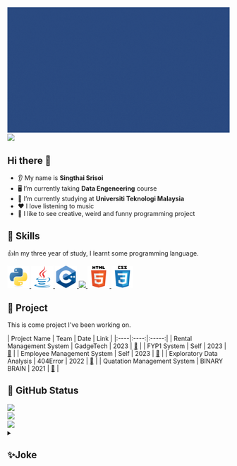 <img src="https://github.com/singthai-srisoi/singthai-srisoi/blob/main/Singthai%20Srisoi.gif">

<img src="https://img.shields.io/github/followers/singthai-srisoi?style=for-the-badge">

## Hi there 👋  
* 👂 My name is **Singthai Srisoi**  
* 🖥️ I’m currently taking **Data Engeneering** course
* 🌱 I’m currently studying at **Universiti Teknologi Malaysia**
* ❤️ I love listening to music 
* 🤖 I like to see creative, weird and funny programming project

## 🤹  Skills
👍In my three year of study, I learnt some programming language.

<a href="https://www.python.org/">
    <img height="50" src="https://raw.githubusercontent.com/devicons/devicon/master/icons/python/python-original.svg"/>
</a>
<a href="https://www.java.com/">
    <img height="50" src="https://raw.githubusercontent.com/devicons/devicon/master/icons/java/java-original.svg"/>
</a>
<a href="https://www.w3schools.com/cpp/">
    <img height="50" src="https://raw.githubusercontent.com/devicons/devicon/master/icons/cplusplus/cplusplus-original.svg"/>
</a>
<a href="https://www.javascript.com/">
    <img height="50" src="https://github.com/yurijserrano/Github-Profile-Readme-Logos/blob/master/programming%20languages/javascript.svg"/>
</a>
<a href="https://www.w3.org/html/">
    <img height="50" src="https://raw.githubusercontent.com/devicons/devicon/master/icons/html5/html5-original-wordmark.svg"/>
</a>
<a href="https://www.w3schools.com/css/">
    <img height="50" src="https://raw.githubusercontent.com/devicons/devicon/master/icons/css3/css3-original-wordmark.svg"/>
</a>

## 📁  Project
This is come project I've been working on.

| Project Name | Team | Date | Link |
|:----|:----:|:-----:|
| Rental Management System | GadgeTech | 2023 | [📁](https://github.com/singthai-srisoi/AD) |
| FYP1 System | Self | 2023 | [📁](https://github.com/singthai-srisoi/fyp1) |
| Employee Management System | Self | 2023 | [📁](https://github.com/singthai-srisoi/employee-management/tree/main) |
| Exploratory Data Analysis | 404Error | 2022 | [📁](https://github.com/singthai-srisoi/Python_EDA/tree/main) |
| Quatation Management System | BINARY BRAIN | 2021 | [📁](https://github.com/singthai-srisoi/school-assignment/tree/main/binarybrain) |


## 📖  GitHub Status

<div class="div1"> <img src="https://github-readme-stats.vercel.app/api?username=singthai-srisoi&show_icons=true&theme=dark"/></div>
<div class="div2"><img src="https://github-readme-stats.vercel.app/api/top-langs?username=singthai-srisoi&layout=compact&theme=dark"/> </div>
<div class="div3"> <img src="https://github-readme-streak-stats.herokuapp.com/?user=singthai-srisoi&theme=dark"/></div>
</div>

<details>
    <summary><h2>✨Joke</h2></summary><br/>
    <img src="https://readme-jokes.vercel.app/api">
</details>
